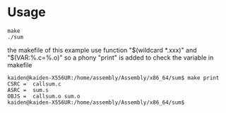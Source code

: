 Usage
===

```
make
./sum
```

the makefile of this example use function "$(wildcard *.xxx)" and "$(VAR:%.c=%.o)"
so a phony "print" is added to check the variable in makefile

```
kaiden@kaiden-X556UR:/home/assembly/Assembly/x86_64/sum$ make print
CSRC =  callsum.c
ASRC =  sum.s
OBJS =  callsum.o sum.o
kaiden@kaiden-X556UR:/home/assembly/Assembly/x86_64/sum$ 
```
